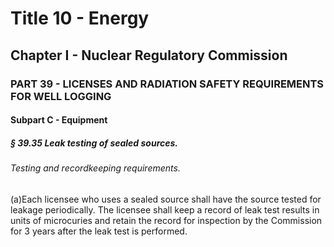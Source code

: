 
# Title 10 - Energy
## Chapter I - Nuclear Regulatory Commission
### PART 39 - LICENSES AND RADIATION SAFETY REQUIREMENTS FOR WELL LOGGING
#### Subpart C - Equipment
##### § 39.35 Leak testing of sealed sources.
###### Testing and recordkeeping requirements.

(a)Each licensee who uses a sealed source shall have the source tested for leakage periodically. The licensee shall keep a record of leak test results in units of microcuries and retain the record for inspection by the Commission for 3 years after the leak test is performed.
